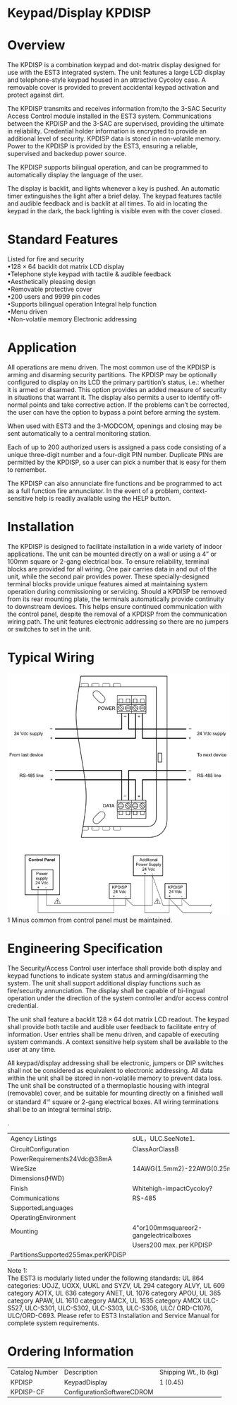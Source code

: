 # Keypad/Display KPDISP  

# Overview  

The KPDISP is a combination keypad and dot-matrix display designed for use with the EST3 integrated system. The unit features a large LCD display and telephone-style keypad housed in an attractive Cycoloy  case. A removable cover is provided to prevent accidental keypad activation and protect against dirt.  

The KPDISP transmits and receives information from/to the 3-SAC Security Access Control module installed in the EST3 system. Communications between the KPDISP and the 3-SAC are supervised, providing the ultimate in reliability. Credential holder information is encrypted to provide an additional level of security. KPDISP data is stored in non-volatile memory. Power to the KPDISP is provided by the EST3, ensuring a reliable, supervised and backedup power source.  

The KPDISP supports bilingual operation, and can be programmed to automatically display the language of the user.  

The display is backlit, and lights whenever a key is pushed. An automatic timer extinguishes the light after a brief delay. The keypad features tactile and audible feedback and is backlit at all times. To aid in locating the keypad in the dark, the back lighting is visible even with the cover closed.  

# Standard Features  

Listed for fire and security   
•$128\times64$ backlit dot matrix LCD display   
•Telephone style keypad with tactile & audible feedback   
•Aesthetically pleasing design   
•Removable protective cover   
•200 users and 9999 pin codes   
•Supports bilingual operation Integral help function   
•Menu driven   
•Non-volatile memory Electronic addressing  

# Application  

All operations are menu driven. The most common use of the KPDISP is arming and disarming security partitions. The KPDISP may be optionally configured to display on its LCD the primary partition’s status, i.e.: whether it is armed or disarmed. This option provides an added measure of security in situations that warrant it. The display also permits a user to identify off-normal points and take corrective action. If the problems can’t be corrected, the user can have the option to bypass a point before arming the system.  

When used with EST3 and the 3-MODCOM, openings and closing may be sent automatically to a central monitoring station.  

Each of up to 200 authorized users is assigned a pass code consisting of a unique three-digit number and a four-digit PIN number. Duplicate PINs are permitted by the KPDISP, so a user can pick a number that is easy for them to remember.  

The KPDISP can also annunciate fire functions and be programmed to act as a full function fire annunciator. In the event of a problem, context-sensitive help is readily available using the HELP button.  

# Installation  

The KPDISP is designed to facilitate installation in a wide variety of indoor applications. The unit can be mounted directly on a wall or using a 4” or 100mm square or 2-gang electrical box. To ensure reliability, terminal blocks are provided for all wiring. One pair carries data in and out of the unit, while the second pair provides power. These specially-designed terminal blocks provide unique features aimed at maintaining system operation during commissioning or servicing. Should a KPDISP be removed from its rear mounting plate, the terminals automatically provide continuity to downstream devices. This helps ensure continued communication with the control panel, despite the removal of a KPDISP from the communication wiring path. The unit features electronic addressing so there are no jumpers or switches to set in the unit.  

# Typical Wiring  

![](images/31347a4267365eae5d604ab6540c587625c98edd49474f1277d7170b44d72f53.jpg)  
1 Minus common from control panel must be maintained.  

# Engineering Specification  

The Security/Access Control user interface shall provide both display and keypad functions to indicate system status and arming/disarming the system. The unit shall support additional display functions such as fire/security annunciation. The display shall be capable of bi-lingual operation under the direction of the system controller and/or access control credential.  

The unit shall feature a backlit $128\times64$ dot matrix LCD readout. The keypad shall provide both tactile and audible user feedback to facilitate entry of information. User entries shall be menu driven, and capable of executing system commands. A context sensitive help system shall be available to the user at any time.  

All keypad/display addressing shall be electronic, jumpers or DIP switches shall not be considered as equivalent to electronic addressing. All data within the unit shall be stored in non-volatile memory to prevent data loss. The unit shall be constructed of a thermoplastic housing with integral (removable) cover, and be suitable for mounting directly on a finished wall or standard $4^{\mathfrak{m}}$ square or 2-gang electrical boxes. All wiring terminations shall be to an integral terminal strip.  

<It shall be possible to transmit openings and closing performed at the keypad to the central monitoring station>.  

<html><body><table><tr><td>Agency Listings</td><td>sUL，ULC.SeeNote1.</td></tr><tr><td>CircuitConfiguration</td><td>ClassAorClassB</td></tr><tr><td>PowerRequirements24Vdc@38mA</td><td></td></tr><tr><td>WireSize</td><td>14AWG(1.5mm2)-22AWG(0.25mm2)</td></tr><tr><td>Dimensions(HWD)</td><td></td></tr><tr><td>Finish</td><td>Whitehigh-impactCycoloy?</td></tr><tr><td>Communications</td><td>RS-485</td></tr><tr><td>SupportedLanguages</td><td></td></tr><tr><td>OperatingEnvironment</td><td></td></tr><tr><td>Mounting</td><td>4"or100mmsquareor2-gangelectricalboxes</td></tr><tr><td></td><td>Users200 max. per KPDISP</td></tr><tr><td>PartitionsSupported255max.perKPDiSP</td><td></td></tr></table></body></html>

Note 1:   
The EST3 is modularly listed under the following standards: UL 864 categories: UOJZ, UOXX, UUKL and SYZV, UL 294 category ALVY, UL 609 category AOTX, UL 636 category ANET, UL 1076 category APOU, UL 365 category APAW, UL 1610 category AMCX, UL 1635 category AMCX ULC-S527, ULC-S301, ULC-S302, ULC-S303, ULC-S306, ULC/ ORD-C1076, ULC/ORD-C693. Please refer to EST3 Installation and Service Manual for complete system requirements.  

# Ordering Information  

<html><body><table><tr><td>Catalog Number</td><td>Description</td><td>Shipping Wt., Ib (kg)</td></tr><tr><td>KPDISP</td><td>KeypadDisplay</td><td>1 (0.45)</td></tr><tr><td>KPDISP-CF</td><td>ConfigurationSoftwareCDROM</td><td></td></tr></table></body></html>  